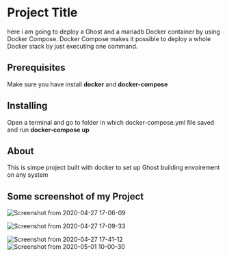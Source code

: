# Project Title
here i am going to  deploy a Ghost and a mariadb Docker container by using Docker Compose. Docker Compose makes it possible to deploy a whole Docker stack by just executing one command.

## Prerequisites
Make sure you have install <b>docker</b> and <b>docker-compose</b>

## Installing
Open a terminal and go to  folder in which docker-compose.yml file saved and run
        <b>docker-compose up</b>
## About 
This is simpe project built with docker to set up Ghost building envoirement on any system

## Some screenshot of my Project
![Screenshot from 2020-04-27 17-06-09](https://user-images.githubusercontent.com/49301530/80782080-54a7f180-8b92-11ea-8730-00c45f584484.png)

![Screenshot from 2020-04-27 17-09-33](https://user-images.githubusercontent.com/49301530/80782118-786b3780-8b92-11ea-835d-3640dd3f554f.png)


![Screenshot from 2020-04-27 17-41-12](https://user-images.githubusercontent.com/49301530/80782146-8d47cb00-8b92-11ea-86ce-300fcc5e1881.png)
![Screenshot from 2020-05-01 10-00-30](https://user-images.githubusercontent.com/49301530/80782168-a51f4f00-8b92-11ea-8fe8-85fb1cd0b52f.png)
